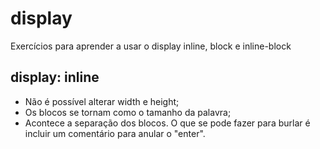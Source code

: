 # display
Exercícios para aprender a usar o display inline, block e inline-block

## display: inline
- Não é possível alterar width e height; 
- Os blocos se tornam como o tamanho da palavra; 
- Acontece a separação dos blocos. O que se pode fazer para burlar é incluir um comentário para anular o "enter". 

